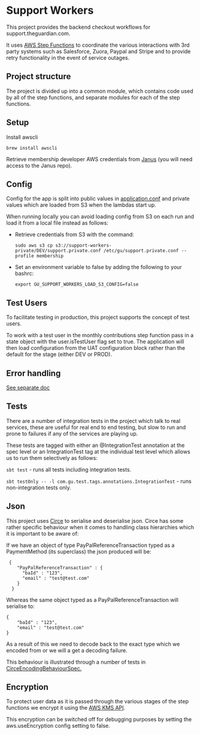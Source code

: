 Support Workers
===============

This project provides the backend checkout workflows for support.theguardian.com.

It uses [AWS Step Functions](https://aws.amazon.com/step-functions/) to coordinate the various interactions with 3rd party systems
such as Salesforce, Zuora, Paypal and Stripe and to provide retry functionality in the event of service outages.

## Project structure
The project is divided up into a common module, which contains code used by all of the step functions, and separate
modules for each of the step functions.

## Setup

Install awscli
```
brew install awscli
```

Retrieve membership developer AWS credentials from [Janus](https://github.com/guardian/janus) (you will need access to the Janus repo).

## Config
Config for the app is split into public values in [application.conf](common/src/main/resources/application.conf)
and private values which are loaded from S3 when the lambdas start up.

When running locally you can avoid loading config from S3 on each run and load it from a local file instead as follows:

* Retrieve credentials from S3 with the command:

    `sudo aws s3 cp s3://support-workers-private/DEV/support.private.conf /etc/gu/support.private.conf --profile membership`

* Set an environment variable to false by adding the following to your bashrc:

    `export GU_SUPPORT_WORKERS_LOAD_S3_CONFIG=false`

## Test Users
To facilitate testing in production, this project supports the concept of test users.

To work with a test user in the monthly contributions step function pass in a state
object with the user.isTestUser flag set to true. The application will then load configuration
from the UAT configuration block rather than the default for the stage (either DEV or PROD).

## Error handling
[See separate doc](./docs/error-handling.md)

## Tests
There are a number of integration tests in the project which talk to real services, these are useful for real end to end testing, but slow to run and prone to failures if any of the services are playing up.

These tests are tagged with either an @IntegrationTest annotation at the spec level or an IntegrationTest tag at the individual test level which allows us to run them selectively as follows:

`sbt test` - runs all tests including integration tests.

`sbt testOnly -- -l com.gu.test.tags.annotations.IntegrationTest` - runs non-integration tests only.


## Json
This project uses [Circe](https://github.com/circe/circe) to serialise and deserialise json.
Circe has some rather specific behaviour when it comes to handling class hierarchies which it is important to be aware of:

If we have an object of type PayPalReferenceTransaction typed as a PaymentMethod (its superclass) the json produced will be:

     {
        "PayPalReferenceTransaction" : {
          "baId" : "123",
          "email" : "test@test.com"
        }
      }

Whereas the same object typed as a PayPalReferenceTransaction will serialise to:

    {
        "baId" : "123",
        "email" : "test@test.com"
    }

As a result of this we need to decode back to the exact type which we encoded from or we will a get a decoding failure.

This behaviour is illustrated through a number of tests in [CirceEncodingBehaviourSpec.](/monthly-contributions/src/test/scala/com/gu/support/workers/CirceEncodingBehaviourSpec.scala)

## Encryption
To protect user data as it is passed through the various stages of the step functions we encrypt it using the [AWS KMS API](https://docs.aws.amazon.com/kms/latest/developerguide/programming-top.html).

This encryption can be switched off for debugging purposes by setting the aws.useEncryption config setting to false.
